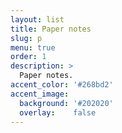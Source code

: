 ```yaml
---
layout: list
title: Paper notes
slug: p
menu: true
order: 1
description: >
  Paper notes.
accent_color: '#268bd2'
accent_image:
  background: '#202020'
  overlay:    false
---
```

